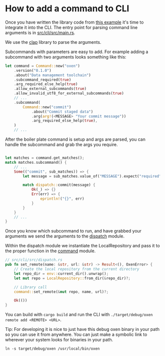 # How to add a command to CLI

Once you have written the library code from [this example](AddLibraryCode.md) it's time to integrate it into the CLI. The entry point for parsing command line arguments is in [src/cli/src/main.rs](https://github.com/Oxen-AI/Oxen/blob/main/src/cli/src/main.rs). 

We use the [clap](https://docs.rs/clap/latest/clap/) library to parse the arguments.

Subcommands with parameters are easy to add. For example adding a subcommand with two arguments looks something like this:

```rust
let command = Command::new("oxen")
    .version("0.1.0")
    .about("Data management toolchain")
    .subcommand_required(true)
    .arg_required_else_help(true)
    .allow_external_subcommands(true)
    .allow_invalid_utf8_for_external_subcommands(true)
    // ...
    .subcommand(
        Command::new("commit")
            .about("Commit staged data")
            .arg(arg!(<MESSAGE> "Your commit message"))
            .arg_required_else_help(true),
    )
    // ...
```

After the boiler plate command is setup and args are parsed, you can handle the subcommand and grab the args you require.

```rust

let matches = command.get_matches();
match matches.subcommand() {
    // ...
    Some(("commit", sub_matches)) => {
        let message = sub_matches.value_of("MESSAGE").expect("required");

        match dispatch::commit(message) {
            Ok(_) => {}
            Err(err) => {
                eprintln!("{}", err)
            }
        }
    }
    // ...
}
```

Once you know which subcommand to run, and have grabbed your arguments we send the arguments to the [dispatch](https://github.com/Oxen-AI/Oxen/blob/main/src/cli/src/dispatch.rs) module.

Within the dispatch module we instantiate the LocalRepository and pass it to the proper function in the [command](https://github.com/Oxen-AI/Oxen/blob/main/src/lib/src/command.rs) module.

```rust
// src/cli/src/dispatch.rs
pub fn set_remote(name: &str, url: &str) -> Result<(), OxenError> {
    // Create the local repository from the current directory
    let repo_dir = env::current_dir().unwrap();
    let mut repo = LocalRepository::from_dir(&repo_dir)?;

    // Library call
    command::set_remote(&mut repo, name, url)?;

    Ok(())
}
```

You can build with `cargo build` and run the CLI with `./target/debug/oxen remote add <REMOTE> <URL>`.

Tip: For developing it is nice to just have this debug oxen binary in your path so you can use it from anywhere. You can just make a symbolic link to wherever your system looks for binaries in your path.

```shell
ln -s target/debug/oxen /usr/local/bin/oxen
```
